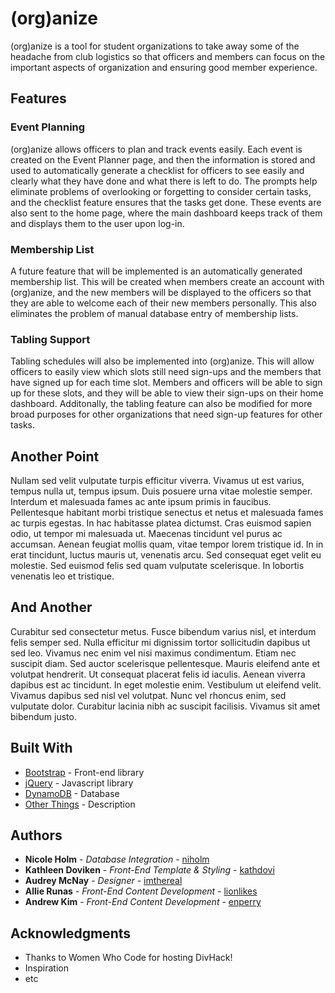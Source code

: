 # (org)anize

(org)anize is a tool for student organizations to take away some of the headache from club logistics so that officers and members can focus on the important aspects of organization and ensuring good member experience.

## Features

### Event Planning

(org)anize allows officers to plan and track events easily. Each event is created on the Event Planner page, and then the information is stored and used to automatically generate a checklist for officers to see easily and clearly what they have done and what there is left to do. The prompts help eliminate problems of overlooking or forgetting to consider certain tasks, and the checklist feature ensures that the tasks get done. These events are also sent to the home page, where the main dashboard keeps track of them and displays them to the user upon log-in.

### Membership List

A future feature that will be implemented is an automatically generated membership list. This will be created when members create an account with (org)anize, and the new members will be displayed to the officers so that they are able to welcome each of their new members personally. This also eliminates the problem of manual database entry of membership lists.

### Tabling Support

Tabling schedules will also be implemented into (org)anize. This will allow officers to easily view which slots still need sign-ups and the members that have signed up for each time slot. Members and officers will be able to sign up for these slots, and they will be able to view their sign-ups on their home dashboard. Additonally, the tabling feature can also be modified for more broad purposes for other organizations that need sign-up features for other tasks.

## Another Point

Nullam sed velit vulputate turpis efficitur viverra. Vivamus ut est varius, tempus nulla ut, tempus ipsum. Duis posuere urna vitae molestie semper. Interdum et malesuada fames ac ante ipsum primis in faucibus. Pellentesque habitant morbi tristique senectus et netus et malesuada fames ac turpis egestas. In hac habitasse platea dictumst. Cras euismod sapien odio, ut tempor mi malesuada ut. Maecenas tincidunt vel purus ac accumsan. Aenean feugiat mollis quam, vitae tempor lorem tristique id. In in erat tincidunt, luctus mauris ut, venenatis arcu. Sed consequat eget velit eu molestie. Sed euismod felis sed quam vulputate scelerisque. In lobortis venenatis leo et tristique.

## And Another

Curabitur sed consectetur metus. Fusce bibendum varius nisl, et interdum felis semper sed. Nulla efficitur mi dignissim tortor sollicitudin dapibus ut sed leo. Vivamus nec enim vel nisi maximus condimentum. Etiam nec suscipit diam. Sed auctor scelerisque pellentesque. Mauris eleifend ante et volutpat hendrerit. Ut consequat placerat felis id iaculis. Aenean viverra dapibus est ac tincidunt. In eget molestie enim. Vestibulum ut eleifend velit. Vivamus dapibus sed nisl vel volutpat. Nunc vel rhoncus enim, sed vulputate dolor. Curabitur lacinia nibh ac suscipit facilisis. Vivamus sit amet bibendum justo.

## Built With

* [Bootstrap](https://getbootstrap.com/) - Front-end library
* [jQuery](https://jquery.com/) - Javascript library
* [DynamoDB](https://aws.amazon.com/dynamodb/) - Database
* [Other Things](#) - Description

## Authors

* **Nicole Holm** - *Database Integration* - [niholm](https://github.com/niholm)
* **Kathleen Doviken** - *Front-End Template & Styling* - [kathdovi](https://github.com/kathdovi)
* **Audrey McNay** - *Designer* - [imthereal](https://github.com/imthereal)
* **Allie Runas** - *Front-End Content Development* - [lionlikes](https://github.com/lionlikes)
* **Andrew Kim** - *Front-End Content Development* - [enperry](https://github.com/enperry)


## Acknowledgments

* Thanks to Women Who Code for hosting DivHack!
* Inspiration
* etc
